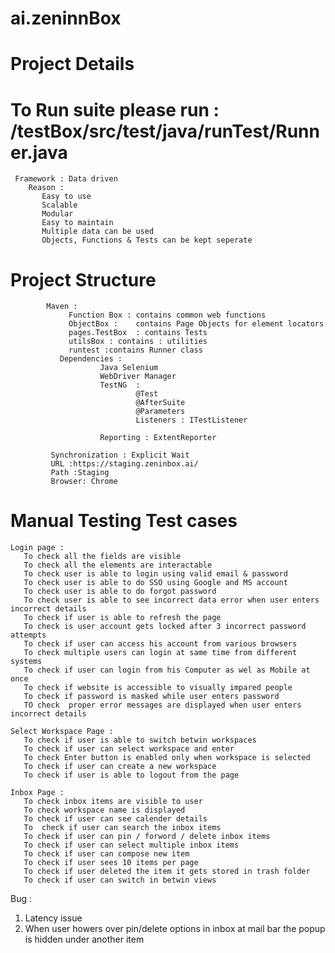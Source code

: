 # ai.zeninnBox
# Project Details
# To Run suite please run : /testBox/src/test/java/runTest/Runner.java
     Framework : Data driven
        Reason :
           Easy to use
           Scalable
           Modular
           Easy to maintain
           Multiple data can be used
           Objects, Functions & Tests can be kept seperate

# Project Structure
            Maven : 
                 Function Box : contains common web functions
                 ObjectBox :    contains Page Objects for element locators
                 pages.TestBox  : contains Tests
                 utilsBox : contains : utilities
                 runtest :contains Runner class
               Dependencies :
                        Java Selenium
                        WebDriver Manager
                        TestNG  : 
                                @Test
                                @AfterSuite
                                @Parameters
                                Listeners : ITestListener
                      
                        Reporting : ExtentReporter
             
             Synchronization : Explicit Wait           
             URL :https://staging.zeninbox.ai/
             Path :Staging
             Browser: Chrome
             
# Manual Testing Test cases

    Login page :
       To check all the fields are visible
       To check all the elements are interactable
       To check user is able to login using valid email & password
       To check user is able to do SSO using Google and MS account
       To check user is able to do forgot password
       To check user is able to see incorrect data error when user enters incorrect details
       To check if user is able to refresh the page
       To check is user account gets locked after 3 incorrect password attempts
       To check if user can access his account from various browsers
       To check multiple users can login at same time from different systems
       To check if user can login from his Computer as wel as Mobile at once
       To check if website is accessible to visually impared people
       To check if password is masked while user enters password
       TO check  proper error messages are displayed when user enters incorrect details
       
    Select Workspace Page :
       To check if user is able to switch betwin workspaces
       To check if user can select workspace and enter
       To check Enter button is enabled only when workspace is selected
       To check if user can create a new workspace
       To check if user is able to logout from the page
       
    Inbox Page :
       To check inbox items are visible to user
       To check workspace name is displayed
       To check if user can see calender details
       To  check if user can search the inbox items
       To check if user can pin / forword / delete inbox items
       To check if user can select multiple inbox items
       To check if user can compose new item
       To check if user sees 10 items per page
       To check if user deleted the item it gets stored in trash folder
       To check if user can switch in betwin views
       
Bug :

1. Latency issue
2. When user howers over pin/delete options in inbox at mail bar the popup is hidden under another item
       
       
       
    
    
    
 


             
                     
                        
               
                             
                        
